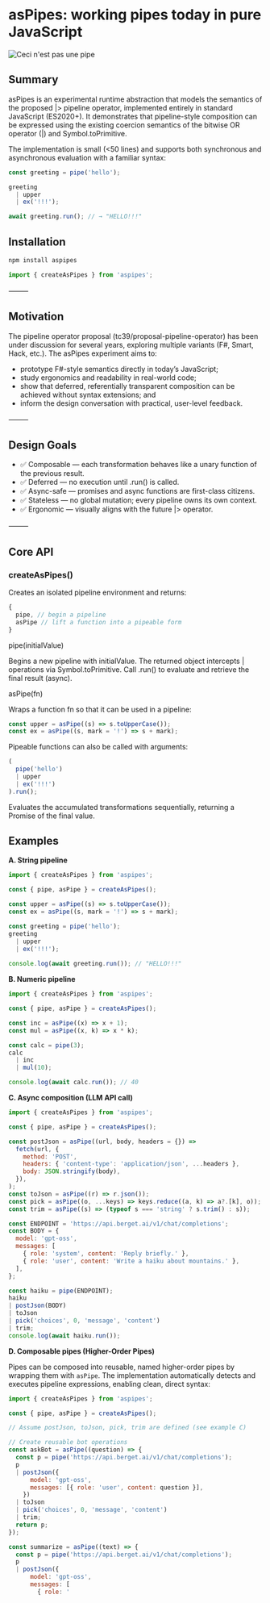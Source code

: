 # asPipes: working pipes today in pure JavaScript

![Ceci n'est pas une pipe](https://github.com/user-attachments/assets/ade22162-5fda-4f76-a103-324c5b243d21)

## Summary

asPipes is an experimental runtime abstraction that models the semantics of the proposed |> pipeline operator, implemented entirely in standard JavaScript (ES2020+).
It demonstrates that pipeline-style composition can be expressed using the existing coercion semantics of the bitwise OR operator (|) and Symbol.toPrimitive.

The implementation is small (<50 lines) and supports both synchronous and asynchronous evaluation with a familiar syntax:

```javascript
const greeting = pipe('hello');

greeting 
  | upper 
  | ex('!!!');

await greeting.run(); // → "HELLO!!!"
```

## Installation

```bash
npm install aspipes
```

```javascript
import { createAsPipes } from 'aspipes';
```

⸻

## Motivation

The pipeline operator proposal (tc39/proposal-pipeline-operator) has been under discussion for several years, exploring multiple variants (F#, Smart, Hack, etc.).
The asPipes experiment aims to:

- prototype F#-style semantics directly in today’s JavaScript;
- study ergonomics and readability in real-world code;
- show that deferred, referentially transparent composition can be achieved without syntax extensions; and
- inform the design conversation with practical, user-level feedback.

⸻

## Design Goals

- ✅ Composable — each transformation behaves like a unary function of the previous result.
- ✅ Deferred — no execution until .run() is called.
- ✅ Async-safe — promises and async functions are first-class citizens.
- ✅ Stateless — no global mutation; every pipeline owns its own context.
- ✅ Ergonomic — visually aligns with the future |> operator.

⸻

## Core API

### createAsPipes()

Creates an isolated pipeline environment and returns:

```javascript
{
  pipe, // begin a pipeline
  asPipe // lift a function into a pipeable form
}
```

pipe(initialValue)

Begins a new pipeline with initialValue.
The returned object intercepts | operations via Symbol.toPrimitive.
Call .run() to evaluate and retrieve the final result (async).

asPipe(fn)

Wraps a function fn so that it can be used in a pipeline:

```javascript
const upper = asPipe((s) => s.toUpperCase());
const ex = asPipe((s, mark = '!') => s + mark);
```

Pipeable functions can also be called with arguments:

```javascript
(
  pipe('hello') 
  | upper 
  | ex('!!!')
).run();
```

Evaluates the accumulated transformations sequentially, returning a Promise of the final value.

## Examples

**A. String pipeline**

```javascript
import { createAsPipes } from 'aspipes';

const { pipe, asPipe } = createAsPipes();

const upper = asPipe((s) => s.toUpperCase());
const ex = asPipe((s, mark = '!') => s + mark);

const greeting = pipe('hello');
greeting 
  | upper 
  | ex('!!!');
  
console.log(await greeting.run()); // "HELLO!!!"
```

**B. Numeric pipeline**

```javascript
import { createAsPipes } from 'aspipes';

const { pipe, asPipe } = createAsPipes();

const inc = asPipe((x) => x + 1);
const mul = asPipe((x, k) => x * k);

const calc = pipe(3);
calc 
  | inc 
  | mul(10);

console.log(await calc.run()); // 40
```

**C. Async composition (LLM API call)**

```javascript
import { createAsPipes } from 'aspipes';

const { pipe, asPipe } = createAsPipes();

const postJson = asPipe((url, body, headers = {}) =>
  fetch(url, {
    method: 'POST',
    headers: { 'content-type': 'application/json', ...headers },
    body: JSON.stringify(body),
  }),
);
const toJson = asPipe((r) => r.json());
const pick = asPipe((o, ...keys) => keys.reduce((a, k) => a?.[k], o));
const trim = asPipe((s) => (typeof s === 'string' ? s.trim() : s));

const ENDPOINT = 'https://api.berget.ai/v1/chat/completions';
const BODY = {
  model: 'gpt-oss',
  messages: [
    { role: 'system', content: 'Reply briefly.' },
    { role: 'user', content: 'Write a haiku about mountains.' },
  ],
};

const haiku = pipe(ENDPOINT);
haiku 
| postJson(BODY) 
| toJson 
| pick('choices', 0, 'message', 'content') 
| trim;
console.log(await haiku.run());
```

**D. Composable pipes (Higher-Order Pipes)**

Pipes can be composed into reusable, named higher-order pipes by wrapping them with `asPipe`. The implementation automatically detects and executes pipeline expressions, enabling clean, direct syntax:

```javascript
import { createAsPipes } from 'aspipes';

const { pipe, asPipe } = createAsPipes();

// Assume postJson, toJson, pick, trim are defined (see example C)

// Create reusable bot operations
const askBot = asPipe((question) => {
  const p = pipe('https://api.berget.ai/v1/chat/completions');
  p 
  | postJson({
      model: 'gpt-oss',
      messages: [{ role: 'user', content: question }],
    }) 
  | toJson 
  | pick('choices', 0, 'message', 'content') 
  | trim;
  return p;
});

const summarize = asPipe((text) => {
  const p = pipe('https://api.berget.ai/v1/chat/completions');
  p 
  | postJson({
      model: 'gpt-oss',
      messages: [
        { role: '